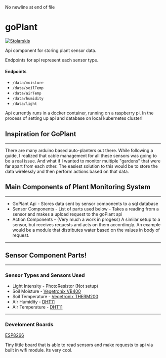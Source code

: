  No newline at end of file
# goPlant

[![Stolarskis](https://circleci.com/gh/Stolarskis/goPlant.svg?style=shield)](https://app.circleci.com/pipelines/github/Stolarskis)

Api component for storing plant sensor data.

Endpoints for api represent each sensor type.

#### Endpoints

 
- `/data/moisture`
- `/data/soilTemp`
- `/data/airTemp`
- `/data/humidity`
- `/data/light`

Api currently runs in a docker container, running on a raspberry pi. In the process of setting up api and database on local kubernetes cluster!

## Inspiration for GoPlant 
---
There are many arduino based auto-planters out there. While following a guide, I realized that cable management for all these sensors was going to be a real issue. And what if I wanted to monitor multiple "gardens" that were far apart from each other. The easiest solution to this would be to store the data wirelessly and then perform actions based on that data.

## Main Components of Plant Monitoring System
---
- GoPlant Api - Stores data sent by sensor components to a sql database
- Sensor Components - List of parts used below - Takes a reading from a sensor and makes a upload request to the goPlant api
- Action Components - (Very much a work in progess) A similar setup to a sensor, but receives requests and acts on them accordingly. An example would be a module that distributes water based on the values in body of request.
---
## Sensor Component Parts!
---
### Sensor Types and Sensors Used
- Light Intensity - PhotoResistor (Not setup)
- Soil Moisture - [Vegetronix VB400](https://www.vegetronix.com/Products/VH400/)
- Soil Temperature - [Vegetronix THERM200](https://vegetronix.com/Products/THERM200/)
- Air Humidity - [DHT11](https://vegetronix.com/Products/THERM200/)
- Air Temperature - [DHT11](https://vegetronix.com/Products/THERM200/)
---
### Develoment Boards
[ESP8266](https://www.amazon.com/Organizer-ESP8266-Internet-Development-Compatible/dp/B081PX9YFV)

Tiny little board that is able to read sensors and make requests to api via built in wifi module. Its very cool.
